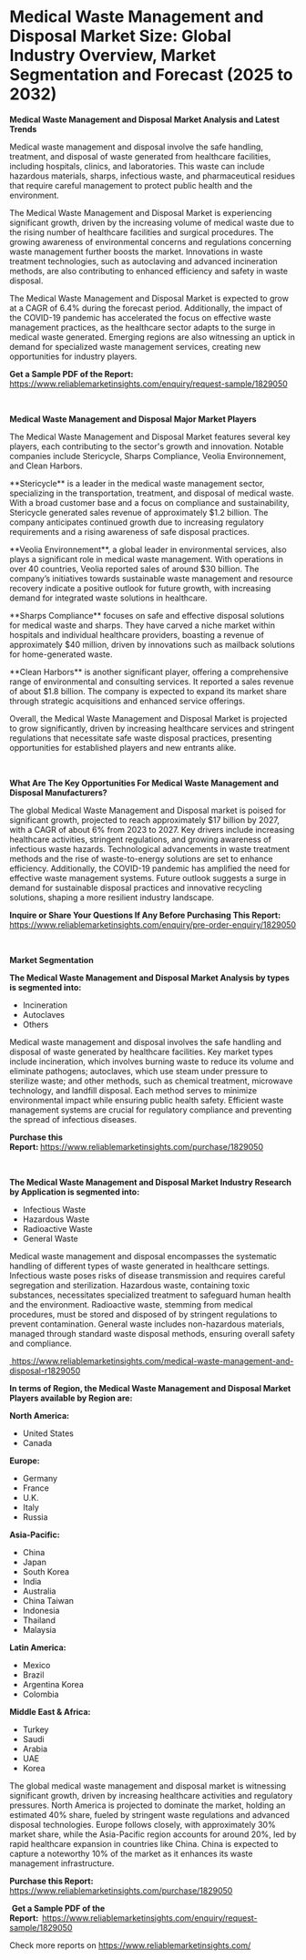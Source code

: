 <p><h1>Medical Waste Management and Disposal Market Size: Global Industry Overview, Market Segmentation and Forecast (2025 to 2032)</h1></p><p><strong>Medical Waste Management and Disposal Market Analysis and Latest Trends</strong></p>
<p><p>Medical waste management and disposal involve the safe handling, treatment, and disposal of waste generated from healthcare facilities, including hospitals, clinics, and laboratories. This waste can include hazardous materials, sharps, infectious waste, and pharmaceutical residues that require careful management to protect public health and the environment.</p><p>The Medical Waste Management and Disposal Market is experiencing significant growth, driven by the increasing volume of medical waste due to the rising number of healthcare facilities and surgical procedures. The growing awareness of environmental concerns and regulations concerning waste management further boosts the market. Innovations in waste treatment technologies, such as autoclaving and advanced incineration methods, are also contributing to enhanced efficiency and safety in waste disposal.</p><p>The Medical Waste Management and Disposal Market is expected to grow at a CAGR of 6.4% during the forecast period. Additionally, the impact of the COVID-19 pandemic has accelerated the focus on effective waste management practices, as the healthcare sector adapts to the surge in medical waste generated. Emerging regions are also witnessing an uptick in demand for specialized waste management services, creating new opportunities for industry players.</p></p>
<p><strong>Get a Sample PDF of the Report:&nbsp;</strong> <a href="https://www.reliablemarketinsights.com/enquiry/request-sample/1829050?utm_campaign=2217&utm_medium=2&utm_source=Github&utm_content=ia&utm_term=07022025&utm_id=medical-waste-management-and-disposal">https://www.reliablemarketinsights.com/enquiry/request-sample/1829050</a></p>
<p>&nbsp;</p>
<p><strong>Medical Waste Management and Disposal Major Market Players</strong></p>
<p><p>The Medical Waste Management and Disposal Market features several key players, each contributing to the sector's growth and innovation. Notable companies include Stericycle, Sharps Compliance, Veolia Environnement, and Clean Harbors. </p><p>**Stericycle** is a leader in the medical waste management sector, specializing in the transportation, treatment, and disposal of medical waste. With a broad customer base and a focus on compliance and sustainability, Stericycle generated sales revenue of approximately $1.2 billion. The company anticipates continued growth due to increasing regulatory requirements and a rising awareness of safe disposal practices.</p><p>**Veolia Environnement**, a global leader in environmental services, also plays a significant role in medical waste management. With operations in over 40 countries, Veolia reported sales of around $30 billion. The company’s initiatives towards sustainable waste management and resource recovery indicate a positive outlook for future growth, with increasing demand for integrated waste solutions in healthcare.</p><p>**Sharps Compliance** focuses on safe and effective disposal solutions for medical waste and sharps. They have carved a niche market within hospitals and individual healthcare providers, boasting a revenue of approximately $40 million, driven by innovations such as mailback solutions for home-generated waste.</p><p>**Clean Harbors** is another significant player, offering a comprehensive range of environmental and consulting services. It reported a sales revenue of about $1.8 billion. The company is expected to expand its market share through strategic acquisitions and enhanced service offerings.</p><p>Overall, the Medical Waste Management and Disposal Market is projected to grow significantly, driven by increasing healthcare services and stringent regulations that necessitate safe waste disposal practices, presenting opportunities for established players and new entrants alike.</p></p>
<p>&nbsp;</p>
<p><strong>What Are The Key Opportunities For Medical Waste Management and Disposal Manufacturers?</strong></p>
<p><p>The global Medical Waste Management and Disposal market is poised for significant growth, projected to reach approximately $17 billion by 2027, with a CAGR of about 6% from 2023 to 2027. Key drivers include increasing healthcare activities, stringent regulations, and growing awareness of infectious waste hazards. Technological advancements in waste treatment methods and the rise of waste-to-energy solutions are set to enhance efficiency. Additionally, the COVID-19 pandemic has amplified the need for effective waste management systems. Future outlook suggests a surge in demand for sustainable disposal practices and innovative recycling solutions, shaping a more resilient industry landscape.</p></p>
<p><strong>Inquire or Share Your Questions If Any Before Purchasing This Report:</strong> <a href="https://www.reliablemarketinsights.com/enquiry/pre-order-enquiry/1829050?utm_campaign=2217&utm_medium=2&utm_source=Github&utm_content=ia&utm_term=07022025&utm_id=medical-waste-management-and-disposal">https://www.reliablemarketinsights.com/enquiry/pre-order-enquiry/1829050</a></p>
<p>&nbsp;</p>
<p><strong>Market Segmentation</strong></p>
<p><strong>The Medical Waste Management and Disposal Market Analysis by types is segmented into:</strong></p>
<p><ul><li>Incineration</li><li>Autoclaves</li><li>Others</li></ul></p>
<p><p>Medical waste management and disposal involves the safe handling and disposal of waste generated by healthcare facilities. Key market types include incineration, which involves burning waste to reduce its volume and eliminate pathogens; autoclaves, which use steam under pressure to sterilize waste; and other methods, such as chemical treatment, microwave technology, and landfill disposal. Each method serves to minimize environmental impact while ensuring public health safety. Efficient waste management systems are crucial for regulatory compliance and preventing the spread of infectious diseases.</p></p>
<p><strong>Purchase this Report:&nbsp;</strong><a href="https://www.reliablemarketinsights.com/purchase/1829050?utm_campaign=2217&utm_medium=2&utm_source=Github&utm_content=ia&utm_term=07022025&utm_id=medical-waste-management-and-disposal">https://www.reliablemarketinsights.com/purchase/1829050</a></p>
<p>&nbsp;</p>
<p><strong>The Medical Waste Management and Disposal Market Industry Research by Application is segmented into:</strong></p>
<p><ul><li>Infectious Waste</li><li>Hazardous Waste</li><li>Radioactive Waste</li><li>General Waste</li></ul></p>
<p><p>Medical waste management and disposal encompasses the systematic handling of different types of waste generated in healthcare settings. Infectious waste poses risks of disease transmission and requires careful segregation and sterilization. Hazardous waste, containing toxic substances, necessitates specialized treatment to safeguard human health and the environment. Radioactive waste, stemming from medical procedures, must be stored and disposed of by stringent regulations to prevent contamination. General waste includes non-hazardous materials, managed through standard waste disposal methods, ensuring overall safety and compliance.</p></p>
<p><a href="https://www.reliablemarketinsights.com/medical-waste-management-and-disposal-r1829050?utm_campaign=2217&utm_medium=2&utm_source=Github&utm_content=ia&utm_term=07022025&utm_id=medical-waste-management-and-disposal">&nbsp;https://www.reliablemarketinsights.com/medical-waste-management-and-disposal-r1829050</a></p>
<p><strong>In terms of Region, the Medical Waste Management and Disposal Market Players available by Region are:</strong></p>
<p>
    <p> <strong> North America: </strong>
        <ul>
            <li>United States</li>
            <li>Canada</li>
        </ul>
        </p> 
    <p> <strong> Europe: </strong>
        <ul>
            <li>Germany</li>
            <li>France</li>
            <li>U.K.</li>
            <li>Italy</li>
            <li>Russia</li>
        </ul>
        </p> 
    <p> <strong> Asia-Pacific: </strong>
        <ul>
            <li>China</li>
            <li>Japan</li>
            <li>South Korea</li>
            <li>India</li>
            <li>Australia</li>
            <li>China Taiwan</li>
            <li>Indonesia</li>
            <li>Thailand</li>
            <li>Malaysia</li>
        </ul>
        </p> 
    <p> <strong> Latin America: </strong>
        <ul>
            <li>Mexico</li>
            <li>Brazil</li>
            <li>Argentina Korea</li>
            <li>Colombia</li>
        </ul>
        </p> 
    <p> <strong> Middle East & Africa: </strong>
        <ul>
            <li>Turkey</li>
            <li>Saudi</li>
            <li>Arabia</li>
            <li>UAE</li>
            <li>Korea</li>
        </ul>
    </p>
    </p>
<p><p>The global medical waste management and disposal market is witnessing significant growth, driven by increasing healthcare activities and regulatory pressures. North America is projected to dominate the market, holding an estimated 40% share, fueled by stringent waste regulations and advanced disposal technologies. Europe follows closely, with approximately 30% market share, while the Asia-Pacific region accounts for around 20%, led by rapid healthcare expansion in countries like China. China is expected to capture a noteworthy 10% of the market as it enhances its waste management infrastructure.</p></p>
<p><strong>Purchase this Report: </strong><a href="https://www.reliablemarketinsights.com/purchase/1829050?utm_campaign=2217&utm_medium=2&utm_source=Github&utm_content=ia&utm_term=07022025&utm_id=medical-waste-management-and-disposal">https://www.reliablemarketinsights.com/purchase/1829050</a></p>
<p>&nbsp;<strong>Get a Sample PDF of the Report:&nbsp;&nbsp;</strong><a href="https://www.reliablemarketinsights.com/enquiry/request-sample/1829050?utm_campaign=2217&utm_medium=2&utm_source=Github&utm_content=ia&utm_term=07022025&utm_id=medical-waste-management-and-disposal">https://www.reliablemarketinsights.com/enquiry/request-sample/1829050</a></p>
<p><strong></strong></p>
<p>Check more reports on <a href="https://www.reliablemarketinsights.com/?utm_campaign=2217&utm_medium=2&utm_source=Github&utm_content=ia&utm_term=07022025&utm_id=medical-waste-management-and-disposal">https://www.reliablemarketinsights.com/</a></p>